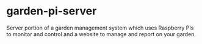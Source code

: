 garden-pi-server
================

Server portion of a garden management system which uses Raspberry PIs to monitor and control and a website to manage and report on your garden.
